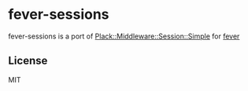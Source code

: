# fever-sessions

fever-sessions is a port of [Plack::Middleware::Session::Simple](http://search.cpan.org/~kazeburo/Plack-Middleware-Session-Simple/) for [fever](https://github.com/mix3/fever)

## License

MIT
